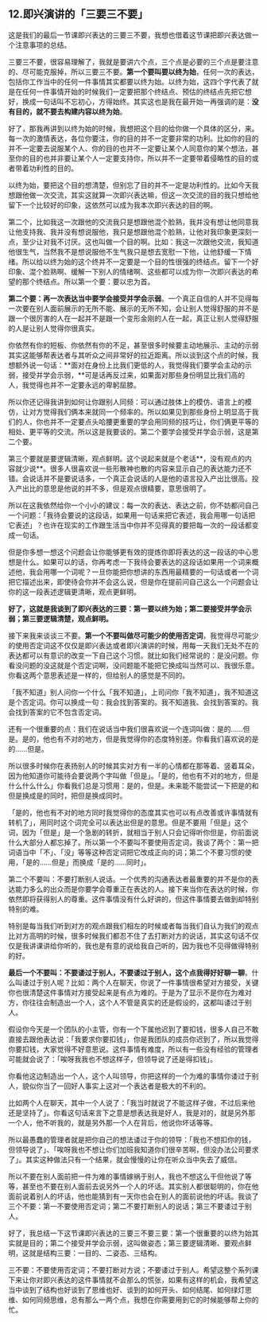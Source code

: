 ## 12.即兴演讲的「三要三不要」
这是我们的最后一节课即兴表达的三要三不要，我想也借着这节课把即兴表达做一个注意事项的总结。


三要三不要，很容易理解了，我就是要讲六个点，三个点是必要的三个点是要注意的、尽可能克服掉，所以三要三不要。**第一个要叫要以终为始**，任何一次的表达，包括你工作当中的任何一件事情其实都要以终为始。以终为始，这四个字代表了就是在任何一件事情开始的时候我们一定要把那个终结点、预估的终结点先把它想好，换成一句话叫不忘初心，方得始终。其实这也是我在最开始一再强调的是：**没有目的，就不要去构建内容以终为始**。


好了，那我再讲到以终为始的时候，我想把这个目的给你做一个具体的区分，来。每一次的激情表达，各位你要注，你的目的并不一定要非常的功利。比如你的目的并不一定要去说服某个人、你的目的也并不一定要让某个人同意你的某个想法，甚至你的目的也并非要让某个人一定要支持你，所以并不一定要带着侵略性的目的或者带着功利性的目的。


以终为始，要把这个目的想清楚，但别忘了目的并不一定是功利性的。比如今天我想跟他做一次交流，其实这就算一次即兴表达嘛，但这一次交流的目的我只想给他留下一个比较好的印象，这依然可以成为我本次即兴表达的目的啊。


第二个，比如我这一次跟他的交流我只是想跟他混个脸熟，我并没有想让他同意我让他支持我、我并没有想说服他，我只是想跟他混个脸熟，让他对我印象更深刻一点，至少让对我不讨厌。这也叫做一个目的啊。比如：我这一次跟他交流，我知道他很生气，当然我不是想说服他不生气我只是想去宽慰一下他，让他舒缓一下情绪。所以给以终为始的这个终并不一定要是一个目的性很强的终结点。留下一个好印象、混个脸熟啊、缓解一下别人的情绪啊、这些都可以成为你一次即兴表达的希望的那个终结点。所以第一个要：要以忠为首。


**第二个要：再一次表达当中要学会接受并学会示弱**。一个真正自信的人并不见得每一次要在别人面前展示的无所不能、展示的无所不知，会让别人觉得舒服的并不是跟一个很厉害的人在一起并不是跟一个变形金刚的人在一起，真正让别人觉得舒服的人是让别人觉得你很真实。


你依然有你的短板、你依然有你的不足，甚至很多时候要主动地展示、主动的示弱其实这能够帮表达者与其听众之间非常好的拉近距离。所以谈到这个点的时候，我想额外说一句话：**面对在身份上比我们更低的人，我觉得我们要学会主动的示弱，接受并学会示弱，**可是话再反过来，如果面对那些身份明显比我们高的人，我觉得也并不一定要永远的卑躬屈膝。


所以你还记得我讲到如何让你跟别人同频：可以通过肢体上的模仿、语言上的模仿，让对方觉得我们俩本来就同一个频率的。所以如果见到那些身份上明显高于我们的人，你也并不一定要点头哈腰更重要的学会用同频的技巧让，你们俩更平等的相处、更平等的交流。所以这是我要谈的。第二个要学会接受并学会示弱，这是第二个要。


第三个要就是要逻辑清晰，观点鲜明。这个说起来就是个老话**，没有观点的内容就少说**。很多人很喜欢说一些形散神也散的内容来显示自己的表达能力还不错。会说话并不是要说话多，一个真正会说话的人是他的语言投入产出比很高。投入产出比的意思是他说的并不多，但是观点很精要，意思很明了。


所以在这我依然给你一个小小的建议：每一次的表达、表达之前，你不妨都问自己一个问题：「我待会要说的这段话，如果用一句话来把它表述，我会用哪一句话把它表述」？也许在现实的工作跟生活当中你并不见得真的要把每一次的一段话都变成一句话。


但是你多想一想这个问题会让你能够更有效的提炼你即将表达的这一段话的中心思想是什么。如果可以的话，你再考虑一下我待会要表达的这段话如果用一个词来概述他，我会用哪一个词呢？一旦你能把你想讲的东西用最精要的一句话或者一个词把它描述出来，即使待会你并不会这么说，但是你在提前问自己这么一个问题会让你的这一段表述逻辑更清晰，观点更鲜明。


**好了，这就是我谈到了即兴表达的三要：第一要以终为始；第二要接受并学会示弱；第三要逻辑清楚，观点鲜明。**


接下来我来谈谈三不要。**第一个不要叫做尽可能少的使用否定词**，我觉得尽可能少的使用否定词这不仅仅是即兴表达或者即兴演讲的时候，用每一天我们无处不在的表达都可以有意识的改变一下自己这个习惯。就比如我们经常说的：是没问题。你看没问题的没这就是个否定词啊，没问题能不能把它换成叫当然可以、我很乐意。你看这两个意思表述是一样的，但给别人的感觉是不同的。


「我不知道」别人问你一个什么「我不知道」，上司问你「我不知道」，我不知道这是个否定词。你可以换成一句：我会找到答案的。我不知道我、会找到答案的。我会找到答案的它不包含否定词。


还有一个很重要的点：我们在说话当中我们很喜欢说一个连词叫做：是的......但是。是的，他也有不对的地方，但是我觉得你的态度特别差。你看我们喜欢说的是的......但是。


所以很多时候你在表扬别人的时候其实对方有一半的心情都在那等着、竖着耳朵，因为他知道你可能待会要说两个字叫做「但是」。「是的，他也有不对的地方，但是什么什么什么」你看我们总是习惯用：是的，但是。未来能不能尝试一下把是的和但是换成是的同时，把但是换成同时。


「是的，他也有不对的地方同时我觉得你的态度其实也可以有点改善或许事情就有转机了」，用同时这个词完全可以表达出但是的意思。但是不要用「但是」这个词，因为「但是」是一个急剧的转折，就相当于别人只会记得听你但是，你前面说什么大部分人都忘掉了。所以第一个不要叫不要使用否定词，我谈了两个：第一把词语当中「不」、「没」等等这种否定词把它改成正向的词；第二个不要习惯的使用，「是的......但是」而换成「是的......同时」。


第二个不要叫：不要打断别人说话。一个优秀的沟通表达者最重要的并不是你的表达能力多么的出众而是你要学会尊重正在表达的人。接下来当你在表达的时候，你依然即将获得别人的尊重。这件事情没有什么好讲的，但这件事情要去做到却特别特别的难。


特别是每当我们听到对方的观点跟我们相左的时候或者每当我们自认为我们的观点比对方高明的时候，很多时候我们都忍不住了去打断对方的说话，其实这句话不仅仅是我讲课讲给你听的，我也是有意的说给我自己听的，因为我也不见得做得特别的好。


**最后一个不要叫：不要诿过于别人，不要诿过于别人，这个点我得好好聊一聊**。什么叫诿过于别人呢？比如：两个人在聊天，你说了一件事情很希望对方接受，关键你也很清楚这件事情对方接受起来是有点为难的。于是为了显示不是你在为难对方，你往往会制造出一个人，这个人不管是真实的还是假设的，这都叫诿过于别人。


假设你今天是一个团队的小主管，你有一个下属他迟到了要扣钱，很多人自己不敢直接去跟他表达说：「我要求你要扣钱」，你是我团队的成员你迟到了，所以我觉得你要扣钱，大家觉得不好意思说。这件事情有难度，所以有一些没有经验的管理者可能就会说了：「唉呀我我也不想这样子，但领导说了还是得扣钱」。


你看他这边制造出一个人，这个人叫领导，你把这样的一个为难的事情你诿过于别人，貌似你当了一回好人事实上这对一个表达者是极大的不利的。


比如两个人在聊天，其中一个人说了：「我当时就说了不能这样子做，不过后来他还是坚持了」。你看这句话来言下之意是想表达我是好人，我是对的，就是另外那一个人，他不听我的，就是另外那一个人在背后，他说你坏话等等。


所以最愚蠢的管理者就是把你自己的想法诿过于你的领导：「我也不想扣你的钱，但领导说了」、「唉呀我也不想让你们加班我知道你们很辛苦啊，但没办法公司要求了」。其实这种做法只有一个结果，就会慢慢的让你在听众当中失去了威信。


所以不要在别人面前把一件为难的事情嫁祸于别人，我也不想这么干但他说了等等，甚至也不要在别人面前去说另外一个人的坏话。其实别人都很聪明的，你在他面前说着别人的坏话，他也能猜到有一天你也会在别人的面前说他的坏话。我谈了三个不要：第一不要使用否定词；第二不要打断别人的说话；第三不要诿过于别人。


好了，我总结一下这节课即兴表达的三要三不要三要：第一个很重要的以终为始其实就是目的；第二个接受并学会示弱，这叫做姿态；第三要逻辑清晰、要观点鲜明，这就是结构三要：一目的、二姿态、三结构。


三不要：不要使用否定词；不要打断对方说；不要诿过于别人。希望这整个系列课下来让你对即兴表达的这件事情就不会那么的慌张，如果有这样的机会，我希望这当中谈到了结构也好谈到了思维也好、谈到的如何开头、如何结尾、如何绿灯思维、如何同频思维，总有那么一两个点，我想在你需要用到它的时候能够帮上你的忙。

